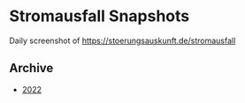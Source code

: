 # Stromausfall Snapshots

Daily screenshot of https://stoerungsauskunft.de/stromausfall

## Archive
* [2022](/2022)
